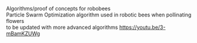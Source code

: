 Algorithms/proof of concepts for robobees    
Particle Swarm Optimization algorithm used in robotic bees when pollinating flowers    
to be updated with more advanced algorithms
https://youtu.be/3-mBamKZUWg
